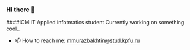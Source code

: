 ### Hi there 👋
####ICMIIT Applied infotmatics student
Currently working on something cool..
- 📫 How to reach me: mmurazbakhtin@stud.kpfu.ru

<!--
**Moon-eer/Moon-eer** is a ✨ _special_ ✨ repository because its `README.md` (this file) appears on your GitHub profile.

Here are some ideas to get you started:

- 🔭 I’m currently working on ...
- 🌱 I’m currently learning ...
- 👯 I’m looking to collaborate on ...
- 🤔 I’m looking for help with ...
- 💬 Ask me about ...
- 😄 Pronouns: ...
- ⚡ Fun fact: ...
-->
